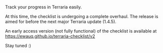 Track your progress in Terraria easily.

At this time, the checklist is undergoing a complete overhaul. The release is aimed for before the next major Terraria update (1.4.5).

An early access version (not fully functional) of the checklist is available at https://ewauq.github.io/terraria-checklist/v2

Stay tuned :)